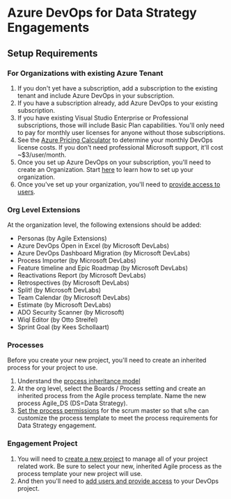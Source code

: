# Azure DevOps for Data Strategy Engagements

## Setup Requirements

### For Organizations with existing Azure Tenant

1. If you don't yet have a subscription, add a subscription to the existing tenant and include Azure DevOps in your subscription.
1. If you have a subscription already, add Azure DevOps to your existing subscription.
1. If you have existing Visual Studio Enterprise or Professional subscriptions, those will include Basic Plan capabilities.  You'll only need to pay for monthly user licenses for anyone without those subscriptions.
1. See the [Azure Pricing Calculator](https://azure.microsoft.com/en-us/pricing/calculator/) to determine your monthly DevOps license costs.  If you don't need professional Microsoft support, it'll cost ~$3/user/month.
1. Once you set up Azure DevOps on your subscription, you'll need to create an Organization.  Start [here](https://learn.microsoft.com/en-us/azure/devops/organizations/accounts/organization-management) to learn how to set up your organization.
1. Once you've set up your organization, you'll need to [provide access to users](https://learn.microsoft.com/en-us/azure/devops/organizations/accounts/add-organization-users).

### Org Level Extensions

At the organization level, the following extensions should be added:

- Personas (by Agile Extensions)
- Azure DevOps Open in Excel (by Microsoft DevLabs)
- Azure DevOps Dashboard Migration (by Microsoft DevLabs)
- Process Importer (by Microsoft DevLabs)
- Feature timeline and Epic Roadmap (by Microsoft DevLabs)
- Reactivations Report (by Microsoft DevLabs)
- Retrospectives (by Microsoft DevLabs)
- Split! (by Microsoft DevLabs)
- Team Calendar (by Microsoft DevLabs)
- Estimate (by Microsoft DevLabs)
- ADO Security Scanner (by Microsoft)
- Wiql Editor (by Otto Streifel)
- Sprint Goal (by Kees Schollaart)

### Processes

Before you create your new project, you'll need to create an inherited process for your project to use.

1. Understand the [process inheritance model](https://learn.microsoft.com/en-us/azure/devops/organizations/settings/work/inheritance-process-model)
1. At the org level, select the Boards / Process setting and create an inherited process from the Agile process template. Name the new process Agile_DS (DS=Data Strategy).
1. [Set the process permissions](https://learn.microsoft.com/en-us/azure/devops/organizations/security/set-permissions-access-work-tracking?view=azure-devops#process-permissions) for the scrum master so that s/he can customize the process template to meet the process requirements for Data Strategy engagement.

### Engagement Project

1. You will need to [create a new project](https://learn.microsoft.com/en-us/azure/devops/organizations/projects/create-project) to manage all of your project related work.  Be sure to select your new, inherited Agile process as the process template your new project will use.
1. And then you'll need to [add users and provide access](https://learn.microsoft.com/en-us/azure/devops/organizations/security/add-users-team-project) to your DevOps project.
